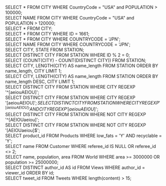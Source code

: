 SELECT * FROM CITY WHERE CountryCode = "USA" and POPULATION > 100000;  
SELECT NAME FROM CITY WHERE CountryCode = "USA" and POPULATION > 120000;  
SELECT * FROM CITY;  
SELECT * FROM CITY WHERE ID = 1661;  
SELECT * FROM CITY WHERE COUNTRYCODE = 'JPN';  
SELECT NAME FROM CITY WHERE COUNTRYCODE = 'JPN';  
SELECT CITY, STATE FROM STATION;  
SELECT DISTINCT CITY FROM STATION WHERE ID % 2 = 0;  
SELECT (COUNT(CITY) - COUNT(DISTINCT CITY)) FROM STATION;  
SELECT CITY, LENGTH(CITY) AS name_length FROM STATION ORDER BY name_length, CITY LIMIT 1;  
SELECT CITY, LENGTH(CITY) AS name_length FROM STATION ORDER BY name_length DESC, CITY LIMIT 1;  
SELECT DISTINCT CITY FROM STATION WHERE CITY REGEXP '^[aeiouAEIOU]';  
SELECT DISTINCT CITY FROM STATION WHERE CITY REGEXP '[aeiouAEIOU]$';  
SELECT DISTINCT CITY FROM STATION WHERE CITY REGEXP '^[aeiouAEIOU]' AND CITY REGEXP '[aeiouAEIOU]$';  
SELECT DISTINCT CITY FROM STATION WHERE NOT CITY REGEXP '^[AEIOUaeiou]';  
SELECT DISTINCT CITY FROM STATION WHERE NOT CITY REGEXP '[AEIOUaeiou]$';  
SELECT product_id FROM Products WHERE low_fats = 'Y' AND recyclable = 'Y';  
SELECT name FROM Customer WHERE referee_id IS NULL OR referee_id <> 2;  
SELECT name, population, area FROM World WHERE area >= 3000000 OR population >= 25000000;  
SELECT DISTINCT author_id AS id FROM Views WHERE author_id = viewer_id ORDER BY id;  
SELECT tweet_id FROM Tweets WHERE length(content) > 15;  
